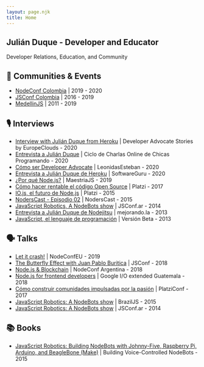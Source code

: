 ```yaml
---
layout: page.njk
title: Home
---
```

## Julián Duque - Developer and Educator

Developer Relations, Education, and Community

## 👥 Communities & Events

* [NodeConf Colombia](https://colombia.nodeconf.com/) | 2019 - 2020
* [JSConf Colombia](https://jsconf.co/) | 2016 - 2019
* [MedellinJS](https://meetup.com/MedellinJS) | 2011 - 2019

## 🎙 Interviews

* [Interview with Julián Duque from Heroku](https://www.youtube.com/watch?v=S1ZoWhkKjWo) | Developer Advocate Stories by EuropeClouds - 2020
* [Entrevista a Julián Duque](https://www.youtube.com/watch?v=VHcsZgTNYg4) | Ciclo de Charlas Online de Chicas Programando - 2020
* [Cómo ser Developer Advocate](https://www.youtube.com/watch?v=AH4zsKyrjpE) | LeonidasEsteban - 2020
* [Entrevista a Julián Duque de Heroku](https://www.youtube.com/watch?v=pmNtWrhXaH8) | SoftwareGuru - 2020
* [¿Por qué Node.js?](https://www.youtube.com/watch?v=Y6SH0QaJZO4) | MaestriaJS - 2019
* [Cómo hacer rentable el código Open Source](https://www.youtube.com/watch?v=YYszZE99wOg) | Platzi - 2017
* [IO.js, el futuro de Node.js](https://www.youtube.com/watch?v=UiZseBC8tRo) | Platzi - 2015
* [NodersCast - Episodio 02](https://www.youtube.com/watch?v=i2qqa2ZDLyo) | NodersCast - 2015
* [JavaScript Robotics, A NodeBots show](https://www.youtube.com/watch?v=Pjb002vSvVc) | JSConf.ar - 2014
* [Entrevista a Julián Duque de Nodejitsu](https://www.youtube.com/watch?v=af7ceV0TQlM) | mejorando.la - 2013
* [JavaScript, el lenguaje de programación](https://www.youtube.com/watch?v=dqgVxZgaEKM) | Versión Beta - 2013

## 🗣 Talks

* [Let it crash!](https://www.youtube.com/watch?v=Fguac8pIAtU) | NodeConfEU - 2019
* [The Butterfly Effect with Juan Pablo Buritica](https://www.youtube.com/watch?v=3Ya3Cm7xmwY) | JSConf - 2018
* [Node.js & Blockchain](https://www.youtube.com/watch?v=iq48GcfBqGE) | NodeConf Argentina - 2018
* [Node.js for frontend developers](https://www.youtube.com/watch?v=wVeBNQF_Tno) | Google I/O extended Guatemala - 2018
* [Cómo construir comunidades impulsadas por la pasión](https://www.youtube.com/watch?v=1eavCX-mB3E) | PlatziConf - 2017
* [JavaScript Robotics: A NodeBots show](https://www.youtube.com/watch?v=8wtT6fUdOhc) | BrazilJS - 2015
* [JavaScript Robotics: A NodeBots show](https://www.youtube.com/watch?v=N3t2t_WM_go) | JSConf.ar - 2014

## 📚 Books

* [JavaScript Robotics: Building NodeBots with Johnny-Five, Raspberry Pi, Arduino, and BeagleBone (Make)](https://www.amazon.com/JavaScript-Robotics-Johnny-Five-Raspberry-BeagleBone/dp/1457186950/ref=sr_1_1?) | Building Voice-Controlled NodeBots - 2015
